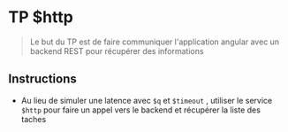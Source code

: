 # TP $http
> Le but du TP est de faire communiquer l'application angular avec un backend REST pour récupérer des informations

## Instructions

- Au lieu de simuler une latence avec `$q` et `$timeout` , utiliser le service `$http` pour faire un appel vers le backend et récupérer la liste des taches